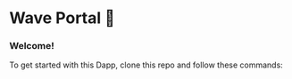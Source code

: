 # Wave Portal 👋 

### **Welcome!**
To get started with this Dapp, clone this repo and follow these commands:



